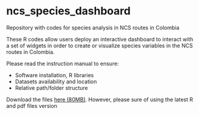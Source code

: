 # ncs_species_dashboard
Repository with codes for species analysis in NCS routes in Colombia

These R codes allow users deploy an interactive dashboard to interact with a set of widgets in order to create or visualize species variables in the NCS routes in Colombia.

Please read the instruction manual to ensure:
- Software installation, R libraries
- Datasets availability and location
- Relative path/folder structure

Download the files [here (80MB)](https://drive.google.com/file/d/1TLzOpSCrzfYDkYiFAXA24Q4FYGb066Qy/view?usp=sharing). However, please sure of using the latest R and pdf files version
